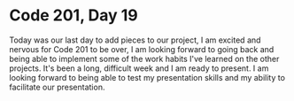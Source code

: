 <h1>Code 201, Day 19</h1>

<p>
  Today was our last day to add pieces to our project, I am excited and nervous
  for Code 201 to be over, I am looking forward to going back and being able
  to implement some of the work habits I've learned on the other projects.
  It's been a long, difficult week and I am ready to present. I am looking
  forward to being able to test my presentation skills and my ability to
  facilitate our presentation.
</p>
